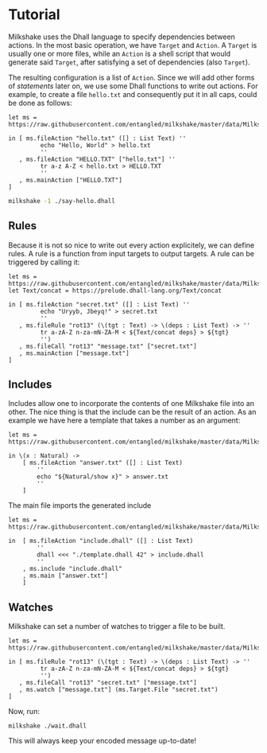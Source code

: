 # Tutorial
Milkshake uses the Dhall language to specify dependencies between actions. In the most basic operation, we have `Target` and `Action`. A `Target` is usually one or more files, while an `Action` is a shell script that would generate said `Target`, after satisfying a set of dependencies (also `Target`).

The resulting configuration is a list of `Action`. Since we will add other forms of *statements* later on, we use some Dhall functions to write out actions. For example, to create a file `hello.txt` and consequently put it in all caps, could be done as follows:

``` {.dhall file=say-hello.dhall}
let ms = https://raw.githubusercontent.com/entangled/milkshake/master/data/Milkshake.dhall

in [ ms.fileAction "hello.txt" ([] : List Text) ''
         echo "Hello, World" > hello.txt
         ''
   , ms.fileAction "HELLO.TXT" ["hello.txt"] ''
         tr a-z A-Z < hello.txt > HELLO.TXT
         ''
   , ms.mainAction ["HELLO.TXT"]
]
```

``` {.bash .eval}
milkshake -1 ./say-hello.dhall
```

## Rules
Because it is not so nice to write out every action explicitely, we can define rules. A rule is a function from input targets to output targets. A rule can be triggered by calling it:

``` {.dhall file=hello-again.dhall}
let ms = https://raw.githubusercontent.com/entangled/milkshake/master/data/Milkshake.dhall
let Text/concat = https://prelude.dhall-lang.org/Text/concat

in [ ms.fileAction "secret.txt" ([] : List Text) ''
         echo "Uryyb, Jbeyq!" > secret.txt
         ''
   , ms.fileRule "rot13" (\(tgt : Text) -> \(deps : List Text) -> ''
         tr a-zA-Z n-za-mN-ZA-M < ${Text/concat deps} > ${tgt}
         '')
   , ms.fileCall "rot13" "message.txt" ["secret.txt"]
   , ms.mainAction ["message.txt"]
]
```

## Includes
Includes allow one to incorporate the contents of one Milkshake file into an other. The nice thing is that the include can be the result of an action. As an example we have here a template that takes a number as an argument:

``` {.dhall file=template.dhall}
let ms = https://raw.githubusercontent.com/entangled/milkshake/master/data/Milkshake.dhall

in \(x : Natural) ->
    [ ms.fileAction "answer.txt" ([] : List Text)
        ''
        echo "${Natural/show x}" > answer.txt
        ''
    ]
```

The main file imports the generated include

``` {.dhall file=include.dhall}
let ms = https://raw.githubusercontent.com/entangled/milkshake/master/data/Milkshake.dhall

in  [ ms.fileAction "include.dhall" ([] : List Text)
        ''
        dhall <<< "./template.dhall 42" > include.dhall
        ''
    , ms.include "include.dhall"
    , ms.main ["answer.txt"]
    ]
```

## Watches
Milkshake can set a number of watches to trigger a file to be built.

``` {.dhall file=write-secret.dhall}
let ms = https://raw.githubusercontent.com/entangled/milkshake/master/data/Milkshake.dhall

in [ ms.fileRule "rot13" (\(tgt : Text) -> \(deps : List Text) -> ''
         tr a-zA-Z n-za-mN-ZA-M < ${Text/concat deps} > ${tgt}
         '')
   , ms.fileCall "rot13" "secret.txt" ["message.txt"]
   , ms.watch ["message.txt"] (ms.Target.File "secret.txt")
]
```

Now, run:

``` {.bash}
milkshake ./wait.dhall
```

This will always keep your encoded message up-to-date!
